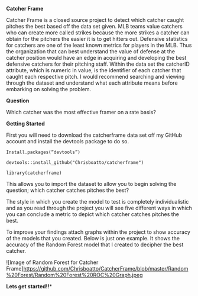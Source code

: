 **Catcher Frame**

Catcher Frame is a closed source project to detect which catcher caught pitches the best based off the data set given. MLB teams value catchers who can create more called strikes because the more strikes a catcher can obtain for the pitchers the easier it is to get hitters out. Defensive statistics for catchers are one of the least known metrics for players in the MLB. Thus the organization that can best understand the value of defense at the catcher position would have an edge in acquiring and developing the best defensive catchers for their pitching staff. Within the data set the catcherID attribute, which is numeric in value, is the identifier of each catcher that caught each respective pitch. I would recommend searching and viewing through the dataset and understand what each attribute means before embarking on solving the problem.

**Question**

Which catcher was the most effective framer on a rate basis?  

**Getting Started**

 First you will need to download the catcherframe data set off my GitHub account and install the devtools package to do so. 

 

`Install.packages(“devtools”)`

`devtools::install_github("Chrisboatto/catcherframe")`

`library(catcherframe)`

 

This allows you to import the dataset to allow you to begin solving the question; which catcher catches pitches the best?

 

The style in which you create the model to test is completely individualistic and as you read through the project you will see five different ways in which you can conclude a metric to depict which catcher catches pitches the best.

 

To improve your findings attach graphs within the project to show accuracy of the models that you created. Below is just one example. It shows the accuracy of the Random Forest model that I created to decipher the best catcher.

 

![Image of Random Forest for Catcher Frame]https://github.com/Chrisboatto/CatcherFrame/blob/master/Random%20Forest/Random%20Forest%20ROC%20Graph.jpeg



**Lets get started!!***